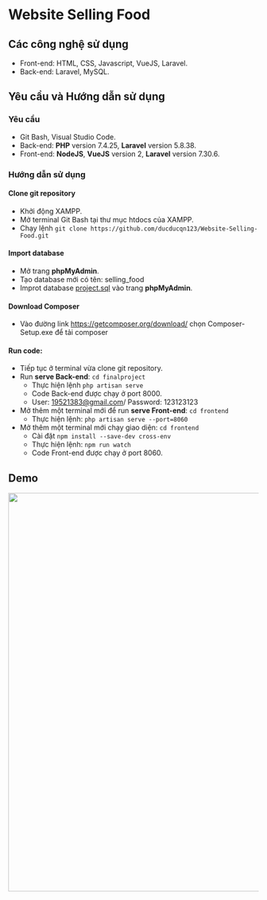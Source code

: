 # Website Selling Food
## Các công nghệ sử dụng
- Front-end: HTML, CSS, Javascript, VueJS, Laravel.
- Back-end: Laravel, MySQL.
## Yêu cầu và Hướng dẫn sử dụng
### Yêu cầu
- Git Bash, Visual Studio Code.
- Back-end: **PHP** version 7.4.25, **Laravel** version 5.8.38.
- Front-end: **NodeJS**, **VueJS** version 2, **Laravel** version 7.30.6.
### Hướng dẫn sử dụng
#### Clone git repository
- Khởi động XAMPP.
- Mở terminal Git Bash tại thư mục htdocs của XAMPP.
- Chạy lệnh `git clone https://github.com/ducducqn123/Website-Selling-Food.git`
#### Import database
- Mở trang **phpMyAdmin**.
- Tạo database mới có tên: selling_food
- Improt database [project.sql](env_and_database/selling_food.sql) vào trang **phpMyAdmin**.
#### Download Composer
- Vào đường link https://getcomposer.org/download/ chọn Composer-Setup.exe để tải composer
#### Run code:
- Tiếp tục ở terminal vừa clone git repository.  
- Run **serve Back-end**: `cd finalproject`
  - Thực hiện lệnh `php artisan serve`
  - Code Back-end được chạy ở port 8000.
  - User: 19521383@gmail.com/ Password: 123123123
- Mở thêm một terminal mới để run **serve Front-end**: `cd frontend`
  - Thực hiện lệnh: `php artisan serve --port=8060`
- Mở thêm một terminal mới chạy giao diện: `cd frontend`
  - Cài đặt `npm install --save-dev cross-env`
  - Thực hiện lệnh: `npm run watch`
  - Code Front-end được chạy ở port 8060.
## Demo
<p align='center'><img style="height: 800px" src="https://github.com/ducducqn123/Website-Selling-Food/blob/ce4ab91b045d777d82beee1935e5df8eed736797/demo.png"></p>
